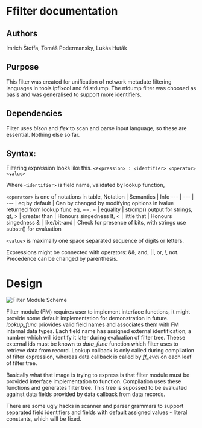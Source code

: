 # Ffilter documentation

## Authors
Imrich Štoffa, Tomáš Podermansky, Lukás Huták

## Purpose
This filter was created for unification of network metadate filtering languages in tools ipfixcol and fdistdump. The nfdump filter was choosed as basis and was generalised to support more identifiers.

## Dependencies
Filter uses *bison* and *flex* to scan and parse input language, so these are essential. Nothing else so far. 

## Syntax:

Filtering expression looks like this. 
```<expression> : <identifier> <operator> <value>```

Where 
```<identifier>``` 
is field name, validated by lookup function,

```<operator>``` is one of notations in table,
Notation | Semantics | Info
--- | --- | ---
 | eq by default | Can by changed by modifying opitions in lvalue returned from lookup func
eq, ==, = | equality | strcmp() output for strings, 
gt, > | greater than | Honours singedness
lt, < | little that | Honours singedness
& | like/bit-and | Check for presence of bits, with strings use substr() for evaluation

```<value>``` is maximally one space separated sequence of digits or letters.

Expressions might be connected with operators: &&, and, ||, or, !, not. Precedence can be
changed by parenthesis.

# Design
![Filter Module Scheme](doc/filter_data_model.png)

Filter module (FM) requires user to implement interface functions, it might provide some default implementation for demonstration in future. _lookup\_func_ priovides valid field names and associates them with FM internal data types. Each field name has assigned external identification, a number which will identify it later during evaluation of filter tree. Theese external ids must be known to _data\_func_ function which filter uses to retrieve data from record. Lookup callback is only called during compilation of filter expression, whereas data callback is called by _ff\_eval_ on each leaf of filter tree.

Basically what that image is trying to express is that filter module must be provided interface implementation to function. Compilation uses these functions and generates filter tree. This tree is supossed to be evaluated against data fields provided by data callback from data records.

There are some ugly hacks in scanner and parser grammars to support separated field identifiers and fields with default assigned values - literal constants, which will be fixed.
